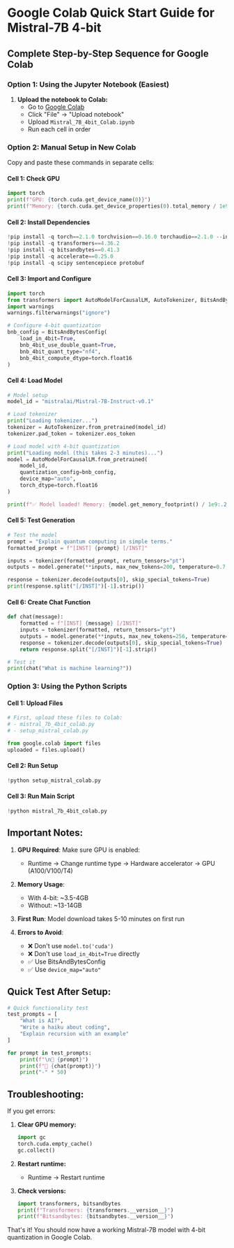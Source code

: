 # Google Colab Quick Start Guide for Mistral-7B 4-bit

## Complete Step-by-Step Sequence for Google Colab

### Option 1: Using the Jupyter Notebook (Easiest)

1. **Upload the notebook to Colab:**
   - Go to [Google Colab](https://colab.research.google.com/)
   - Click "File" → "Upload notebook"
   - Upload `Mistral_7B_4bit_Colab.ipynb`
   - Run each cell in order

### Option 2: Manual Setup in New Colab

Copy and paste these commands in separate cells:

#### Cell 1: Check GPU
```python
import torch
print(f"GPU: {torch.cuda.get_device_name(0)}")
print(f"Memory: {torch.cuda.get_device_properties(0).total_memory / 1e9:.2f} GB")
```

#### Cell 2: Install Dependencies
```python
!pip install -q torch==2.1.0 torchvision==0.16.0 torchaudio==2.1.0 --index-url https://download.pytorch.org/whl/cu118
!pip install -q transformers==4.36.2
!pip install -q bitsandbytes==0.41.3
!pip install -q accelerate==0.25.0
!pip install -q scipy sentencepiece protobuf
```

#### Cell 3: Import and Configure
```python
import torch
from transformers import AutoModelForCausalLM, AutoTokenizer, BitsAndBytesConfig
import warnings
warnings.filterwarnings("ignore")

# Configure 4-bit quantization
bnb_config = BitsAndBytesConfig(
    load_in_4bit=True,
    bnb_4bit_use_double_quant=True,
    bnb_4bit_quant_type="nf4",
    bnb_4bit_compute_dtype=torch.float16
)
```

#### Cell 4: Load Model
```python
# Model setup
model_id = "mistralai/Mistral-7B-Instruct-v0.1"

# Load tokenizer
print("Loading tokenizer...")
tokenizer = AutoTokenizer.from_pretrained(model_id)
tokenizer.pad_token = tokenizer.eos_token

# Load model with 4-bit quantization
print("Loading model (this takes 2-3 minutes)...")
model = AutoModelForCausalLM.from_pretrained(
    model_id,
    quantization_config=bnb_config,
    device_map="auto",
    torch_dtype=torch.float16
)

print(f"✅ Model loaded! Memory: {model.get_memory_footprint() / 1e9:.2f} GB")
```

#### Cell 5: Test Generation
```python
# Test the model
prompt = "Explain quantum computing in simple terms."
formatted_prompt = f"[INST] {prompt} [/INST]"

inputs = tokenizer(formatted_prompt, return_tensors="pt")
outputs = model.generate(**inputs, max_new_tokens=200, temperature=0.7, do_sample=True)

response = tokenizer.decode(outputs[0], skip_special_tokens=True)
print(response.split("[/INST]")[-1].strip())
```

#### Cell 6: Create Chat Function
```python
def chat(message):
    formatted = f"[INST] {message} [/INST]"
    inputs = tokenizer(formatted, return_tensors="pt")
    outputs = model.generate(**inputs, max_new_tokens=256, temperature=0.7, do_sample=True)
    response = tokenizer.decode(outputs[0], skip_special_tokens=True)
    return response.split("[/INST]")[-1].strip()

# Test it
print(chat("What is machine learning?"))
```

### Option 3: Using the Python Scripts

#### Cell 1: Upload Files
```python
# First, upload these files to Colab:
# - mistral_7b_4bit_colab.py
# - setup_mistral_colab.py

from google.colab import files
uploaded = files.upload()
```

#### Cell 2: Run Setup
```python
!python setup_mistral_colab.py
```

#### Cell 3: Run Main Script
```python
!python mistral_7b_4bit_colab.py
```

## Important Notes:

1. **GPU Required**: Make sure GPU is enabled:
   - Runtime → Change runtime type → Hardware accelerator → GPU (A100/V100/T4)

2. **Memory Usage**: 
   - With 4-bit: ~3.5-4GB
   - Without: ~13-14GB

3. **First Run**: Model download takes 5-10 minutes on first run

4. **Errors to Avoid**:
   - ❌ Don't use `model.to('cuda')` 
   - ❌ Don't use `load_in_4bit=True` directly
   - ✅ Use BitsAndBytesConfig
   - ✅ Use `device_map="auto"`

## Quick Test After Setup:

```python
# Quick functionality test
test_prompts = [
    "What is AI?",
    "Write a haiku about coding",
    "Explain recursion with an example"
]

for prompt in test_prompts:
    print(f"\n💬 {prompt}")
    print(f"🤖 {chat(prompt)}")
    print("-" * 50)
```

## Troubleshooting:

If you get errors:

1. **Clear GPU memory:**
   ```python
   import gc
   torch.cuda.empty_cache()
   gc.collect()
   ```

2. **Restart runtime:**
   - Runtime → Restart runtime

3. **Check versions:**
   ```python
   import transformers, bitsandbytes
   print(f"Transformers: {transformers.__version__}")
   print(f"Bitsandbytes: {bitsandbytes.__version__}")
   ```

That's it! You should now have a working Mistral-7B model with 4-bit quantization in Google Colab.
